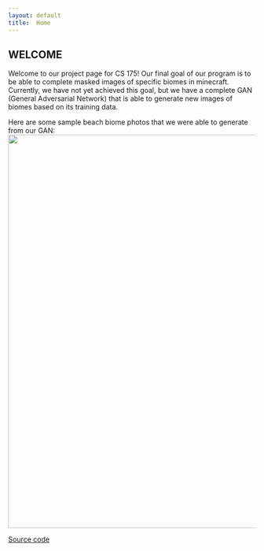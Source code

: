 ```yaml
---
layout: default
title:  Home
---
```

## WELCOME ##

Welcome to our project page for CS 175! Our final goal of our program is to be able to complete masked images of specific biomes in minecraft. Currently, we have not yet achieved this goal, but we have a complete GAN (General Adversarial Network) that is able to generate new images of biomes based on its training data.

Here are some sample beach biome photos that we were able to generate from our GAN:
<img src="https://raw.githubusercontent.com/rliao147/ICE-CREAM/main/imgs/55500.png" width="800" />

[Source code](https://github.com/rliao147/ICE-CREAM)
